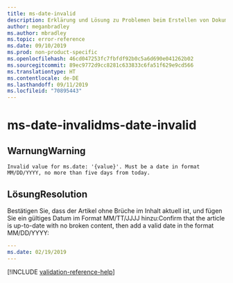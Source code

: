 ```yaml
---
title: ms-date-invalid
description: Erklärung und Lösung zu Problemen beim Erstellen von Dokumentationsartikeln – ms-date-invalid
author: meganbradley
ms.author: mbradley
ms.topic: error-reference
ms.date: 09/10/2019
ms.prod: non-product-specific
ms.openlocfilehash: 46cd047253fc7fbfdf92b0c5a6d690e041262b02
ms.sourcegitcommit: 89ec9772d9cc8281c633833c6fa51f629e9cd566
ms.translationtype: HT
ms.contentlocale: de-DE
ms.lasthandoff: 09/11/2019
ms.locfileid: "70895443"
---
```

# <a name="ms-date-invalid"></a><span data-ttu-id="c6d31-103">ms-date-invalid</span><span class="sxs-lookup"><span data-stu-id="c6d31-103">ms-date-invalid</span></span>

## <a name="warning"></a><span data-ttu-id="c6d31-104">Warnung</span><span class="sxs-lookup"><span data-stu-id="c6d31-104">Warning</span></span>

`Invalid value for ms.date: '{value}'. Must be a date in format MM/DD/YYYY, no more than five days from today.`

## <a name="resolution"></a><span data-ttu-id="c6d31-105">Lösung</span><span class="sxs-lookup"><span data-stu-id="c6d31-105">Resolution</span></span>

<span data-ttu-id="c6d31-106">Bestätigen Sie, dass der Artikel ohne Brüche im Inhalt aktuell ist, und fügen Sie ein gültiges Datum im Format MM/TT/JJJJ hinzu:</span><span class="sxs-lookup"><span data-stu-id="c6d31-106">Confirm that the article is up-to-date with no broken content, then add a valid date in the format MM/DD/YYYY:</span></span>

```yml
---
ms.date: 02/19/2019
---
```

<!--make sure to add this file to your includes folder and verify the path-->
[!INCLUDE [validation-reference-help](includes/validation-reference-help.md)]
